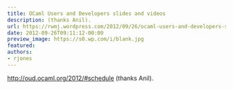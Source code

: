 ```yaml
---
title: OCaml Users and Developers slides and videos
description: (thanks Anil).
url: https://rwmj.wordpress.com/2012/09/26/ocaml-users-and-developers-slides-and-videos/
date: 2012-09-26T09:11:12-00:00
preview_image: https://s0.wp.com/i/blank.jpg
featured:
authors:
- rjones
---
```


<p><a href="http://oud.ocaml.org/2012/#schedule">http://oud.ocaml.org/2012/#schedule</a> (thanks Anil).</p>

